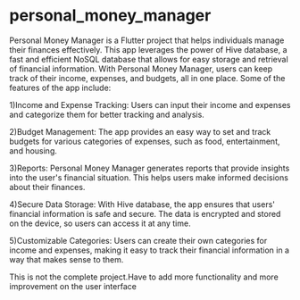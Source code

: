# personal_money_manager
Personal Money Manager is a Flutter project that helps individuals manage their finances effectively. This app leverages the power of Hive database, a fast and efficient NoSQL database that allows for easy storage and retrieval of financial information. With Personal Money Manager, users can keep track of their income, expenses, and budgets, all in one place.
Some of the features of the app include:

1)Income and Expense Tracking: Users can input their income and expenses and categorize them for better tracking and analysis.

2)Budget Management: The app provides an easy way to set and track budgets for various categories of expenses, such as food, entertainment, and housing.

3)Reports: Personal Money Manager generates reports that provide insights into the user's financial situation. This helps users make informed decisions about their finances.

4)Secure Data Storage: With Hive database, the app ensures that users' financial information is safe and secure. The data is encrypted and stored on the device, so users can access it at any time.

5)Customizable Categories: Users can create their own categories for income and expenses, making it easy to track their financial information in a way that makes sense to them.

This is not the complete project.Have to add more functionality and more improvement on the user interface








